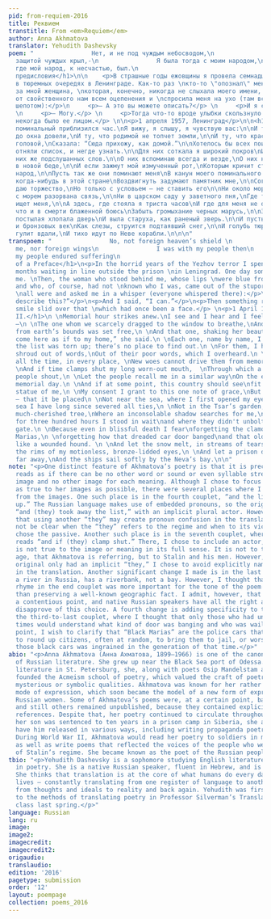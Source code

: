 ```yaml
---
pid: from-requiem-2016
title: Реквием
transtitle: From <em>Requiem</em>
author: Anna Akhmatova
translator: Yehudith Dashevsky
poem: "                Нет, и не под чуждым небосводом,\n                И не под
  защитой чуждых крыл,-\n                Я была тогда с моим народом,\n                Там,
  где мой народ, к несчастью, был.\n                                        1961\n\n<h1>Вместо
  предисловия</h1>\n\n    <p>В страшные годы ежовщины я провела семнадцать \nмесяцев
  в тюремных очередях в Ленинграде. Как-то раз \nкто-то \"опознал\" меня. Тогда стоящая
  за мной женщина, \nкоторая, конечно, никогда не слыхала моего имени, \nочнулась
  от свойственного нам всем оцепенения и \nспросила меня на ухо (там все говорили
  шепотом):</p>\n     <p>— А это вы можете описать?</p> \n     <p>И я сказала:</p>
  \n     <p>— Могу.</p> \n     <p>Тогда что-то вроде улыбки скользнуло по тому, что
  некогда было ее лицом.</p> \n\n<p>1 апреля 1957, Ленинград</p>\n\n<h1>II</h1>\nОпять
  поминальный приблизился час.\nЯ вижу, я слышу, я чувствую вас:\n\nИ ту, что едва
  до окна довели,\nИ ту, что родимой не топчет земли,\n\nИ ту, что красивой тряхнув
  головой,\nСказала: “Сюда прихожу, как домой.”\n\nХотелось бы всех поименно назвать,\nДа
  отняли список, и негде узнать.\n\nДля них соткала я широкий покров\nИз бедных, у
  них же подслушанных слов.\n\nО них вспоминаю всегда и везде,\nО них не забуду и
  в новой беде,\n\nИ если зажмут мой измученный рот,\nКоторым кричит стомильонный
  народ,\n\nПусть так же они поминают меня\nВ канун моего поминального дня.\n\nА если
  когда-нибудь в этой стране\nВоздвигнуть задумают памятник мне,\n\nСогласье на это
  даю торжество,\nНо только с условьем — не ставить его\n\nНи около моря, где я родилась:\nПоследняя
  с морем разорвана связь,\n\nНи в царском саду у заветного пня,\nГде тень безутешная
  ищет меня,\n\nА здесь, где стояла я триста часов\nИ где для меня не открыли засов.\n\nЗатем,
  что и в смерти блаженной боюсь\nЗабыть громыхание черных марусь,\n\nЗабыть, как
  постылая хлопала дверь\nИ выла старуха, как раненый зверь.\n\nИ пусть с неподвижных
  и бронзовых век\nКак слезы, струится подтаявший снег,\n\nИ голубь тюремный пусть
  гулит вдали,\nИ тихо идут по Неве корабли.\n\n\n"
transpoem: "                No, not foreign heaven’s shield \n                Protected
  me, nor foreign wings\n                I was with my people then\n                When
  my people endured suffering\n                                        1961\n\n<h1>Instead
  of a Preface</h1>\n<p>In the horrid years of the Yezhov terror I spent \nseventeen
  months waiting in line outside the prison \nin Leningrad. One day somebody “identified”
  me. \nThen, the woman who stood behind me, whose lips \nwere blue from the cold,
  and who, of course, had not \nknown who I was, came out of the stupor in which we
  \nall were and asked me in a whisper (everyone whispered there):</p>\n<p>“Can you
  describe this?”</p>\n<p>And I said, “I can.”</p>\n<p>Then something resembling a
  smile slid over that \nwhich had once been a face.</p> \n<p>1 April 1957, Leningrad</p>\n\n<h1>Requiem
  II.</h1>\n \nMemorial hour strikes anew.\nI see and I hear and I feel all of you
  —\n \nThe one whom we scarcely dragged to the window to breathe,\nAnd the one who
  from earth’s bounds was set free,\n \nAnd that one, shaking her beautiful head,\n“I
  come here as if to my home,” she said.\n \nEach one, name by name, I want to recount,\nBut
  the list was torn up; there’s no place to find out.\n \nFor them, I have woven a
  shroud out of words,\nOut of their poor words, which I overheard.\n \nThem — I remember,
  all the time, in every place, \nNew woes cannot drive them from memory's space,\n
  \nAnd if time clamps shut my long worn-out mouth,  \nThrough which a hundred million
  people shout,\n \nLet the people recall me in a similar way\nOn the eve of my own
  memorial day.\n \nAnd if at some point, this country should see\nfit to erect a
  statue of me,\n \nMy consent I grant to this one note of grace,\nBut on one condition
  — that it be placed\n \nNot near the sea, where I first opened my eyes:\nWith the
  sea I have long since severed all ties,\n \nNot in the Tsar’s garden, near that
  much-cherished tree,\nWhere an inconsolable shadow searches for me,\n \nBut here,\nwhere
  for three hundred hours I stood in wait\nand where they didn't unbolt the iron-barred
  gate.\n \nBecause even in blissful death I fear\nforgetting the clamor of the Black
  Marias,\n \nforgetting how that dreaded car door banged\nand that old mother wailing,
  like a wounded hound. \n \nAnd let the snow melt, in streams of tears, cries,\nFrom
  the rims of my motionless, bronze-lidded eyes,\n \nAnd let a prison dove coo, somewhere,
  far away,\nAnd the ships sail softly by the Neva’s bay.\n\n"
note: "<p>One distinct feature of Akhmatova’s poetry is that it is precise. Akhmatova
  reads as if there can be no other word or sound or even syllable stress for each
  image and no other image for each meaning. Although I chose to focus on staying
  as true to her images as possible, there were several places where I chose to stray
  from the images. One such place is in the fourth couplet, “and the list was torn
  up.” The Russian language makes use of embedded pronouns, so the original reads
  “and (they) took away the list,” with an implicit plural actor. However, I thought
  that using another “they” may create pronoun confusion in the translation. It would
  not be clear when the “they” refers to the regime and when to its victims. I therefore
  chose the passive. Another such place is in the seventh couplet, where the original
  reads “and if (they) clamp shut.” There, I chose to include an actor, although “time”
  is not true to the image or meaning in its full sense. It is not to time, ie. old
  age, that Akhmatova is referring, but to Stalin and his men. However, because the
  original only had an implicit “they,” I chose to avoid explicitly naming of Stalin
  in the translation. Another significant change I made is in the last line. The Neva,
  a river in Russia, has a riverbank, not a bay. However, I thought that the perfect
  rhyme in the end couplet was more important for the tone of the poem at its close
  than preserving a well-known geographic fact. I admit, however, that this may be
  a contentious point, and native Russian speakers have all the right and reason to
  disapprove of this choice. A fourth change is adding specificity to the images in
  the third-to-last couplet, where I thought that only those who had undergone those
  times would understand what kind of door was banging and who was wailing. As a final
  point, I wish to clarify that “Black Marias” are the police cars that would come
  to round up citizens, often at random, to bring them to jail, or worse. A fear of
  those black cars was ingrained in the generation of that time.</p>"
abio: "<p>Anna Akhmatova (Анна Ахматова, 1899–1966) is one of the canonical poets
  of Russian literature. She grew up near the Black Sea port of Odessa. After studying
  literature in St. Petersburg, she, along with poets Osip Mandelstam and Sergey Gorodetsky,
  founded the Acmeism school of poetry, which valued the craft of poetry above its
  mysterious or symbolic qualities. Akhmatova was known for her rather terse, concise
  mode of expression, which soon became the model of a new form of expression for
  Russian women. Some of Akhmatova’s poems were, at a certain point, banned by Stalin,
  and still others remained unpublished, because they contained explicit anti-regime
  references. Despite that, her poetry continued to circulate throughout Russia. When
  her son was sentenced to ten years in a prison camp in Siberia, she attempted to
  have him released in various ways, including writing propaganda poetry for Stalin.
  During World War II, Akhmatova would read her poetry to soldiers in military hospitals,
  as well as write poems that reflected the voices of the people who were victims
  of Stalin’s regime. She became known as the poet of the Russian people.</p>"
tbio: "<p>Yehudith Dashevsky is a sophomore studying English literature with a concentration
  in poetry. She is a native Russian speaker, fluent in Hebrew, and is learning Arabic.
  She thinks that translation is at the core of what humans do every day in their
  lives — constantly translating from one register of language to another, but also
  from thoughts and ideals to reality and back again. Yehudith was first introduced
  to the methods of translating poetry in Professor Silverman’s Translation of Poetry
  class last spring.</p>"
language: Russian
lang: ru
image:
image2:
imagecredit:
imagecredit2:
origaudio:
translaudio:
edition: '2016'
pagetype: submission
order: '12'
layout: poempage
collection: poems_2016
---
```

